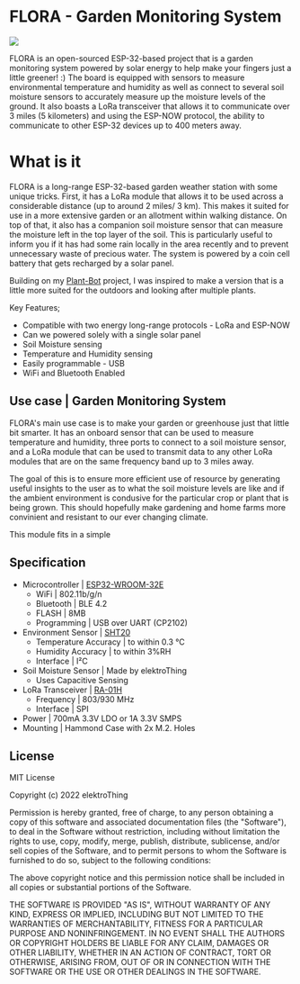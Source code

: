 # FLORA - Garden Monitoring System
![](./images/FLORA.png)

FLORA is an open-sourced ESP-32-based project that is a garden monitoring system powered by solar energy to help make your fingers just a little greener! :) The board is equipped with sensors to measure environmental temperature and humidity as well as connect to several soil moisture sensors to accurately measure up the moisture levels of the ground. It also boasts a LoRa transceiver that allows it to communicate over 3 miles (5 kilometers) and using the ESP-NOW protocol, the ability to communicate to other ESP-32 devices up to 400 meters away. 

# What is it

FLORA is a long-range ESP-32-based garden weather station with some unique tricks. First, it has a LoRa module that allows it to be used across a considerable distance (up to around 2 miles/ 3 km). This makes it suited for use in a more extensive garden or an allotment within walking distance. On top of that, it also has a companion soil moisture sensor that can measure the moisture left in the top layer of the soil. This is particularly useful to inform you if it has had some rain locally in the area recently and to prevent unnecessary waste of precious water. The system is powered by a coin cell battery that gets recharged by a solar panel.

Building on my [Plant-Bot](https://github.com/elektroThing/Plant-Bot) project, I was inspired to make a version that is a little more suited for the outdoors and looking after multiple plants.

Key Features;
* Compatible with two energy long-range protocols - LoRa and ESP-NOW
* Can we powered solely with a single solar panel
* Soil Moisture  sensing
* Temperature and Humidity sensing
* Easily programmable - USB
* WiFi and Bluetooth Enabled

## Use case | Garden Monitoring System
FLORA's main use case is to make your garden or greenhouse just that little bit smarter. It has an onboard sensor that can be used to measure temperature and humidity, three ports to connect to a soil moisture sensor, and a LoRa module that can be used to transmit data to any other LoRa modules that are on the same frequency band up to 3 miles away.

The goal of this is to ensure more efficient use of resource by generating useful insights to the user as to what the soil moisture levels are like and if the ambient environment is condusive for the particular crop or plant that is being grown. This should hopefully make gardening and home farms more convinient and resistant to our ever changing climate.

This module fits in a simple

## Specification

* Microcontroller | [ESP32-WROOM-32E](https://www.espressif.com/sites/default/files/documentation/esp32-wroom-32e_esp32-wroom-32ue_datasheet_en.pdf)
    * WiFi | 802.11b/g/n
    * Bluetooth | BLE 4.2
    * FLASH | 8MB
    * Programming | USB over UART (CP2102)
* Environment Sensor | [SHT20](https://sensirion.com/products/catalog/SHT20/)
    * Temperature Accuracy | to within 0.3 °C
    * Humidity Accuracy | to within 3%RH
    * Interface | I²C
* Soil Moisture Sensor | Made by elektroThing
    * Uses Capacitive Sensing
* LoRa Transceiver | [RA-01H](https://cdn.ozdisan.com/ETicaret_Dosya/632831_134737.pdf)
    * Frequency | 803/930 MHz
    * Interface | SPI 
* Power | 700mA 3.3V LDO or 1A 3.3V SMPS
* Mounting | Hammond Case with 2x M.2. Holes

## License

MIT License

Copyright (c) 2022 elektroThing

Permission is hereby granted, free of charge, to any person obtaining a copy
of this software and associated documentation files (the "Software"), to deal
in the Software without restriction, including without limitation the rights
to use, copy, modify, merge, publish, distribute, sublicense, and/or sell
copies of the Software, and to permit persons to whom the Software is
furnished to do so, subject to the following conditions:

The above copyright notice and this permission notice shall be included in all
copies or substantial portions of the Software.

THE SOFTWARE IS PROVIDED "AS IS", WITHOUT WARRANTY OF ANY KIND, EXPRESS OR
IMPLIED, INCLUDING BUT NOT LIMITED TO THE WARRANTIES OF MERCHANTABILITY,
FITNESS FOR A PARTICULAR PURPOSE AND NONINFRINGEMENT. IN NO EVENT SHALL THE
AUTHORS OR COPYRIGHT HOLDERS BE LIABLE FOR ANY CLAIM, DAMAGES OR OTHER
LIABILITY, WHETHER IN AN ACTION OF CONTRACT, TORT OR OTHERWISE, ARISING FROM,
OUT OF OR IN CONNECTION WITH THE SOFTWARE OR THE USE OR OTHER DEALINGS IN THE
SOFTWARE.
